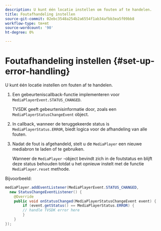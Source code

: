 ```yaml
---
description: U kunt één locatie instellen om fouten af te handelen.
title: Foutafhandeling instellen
source-git-commit: 02ebc3548a254b2a6554f1ab34afbb3ea5f09bb8
workflow-type: tm+mt
source-wordcount: '90'
ht-degree: 0%

---
```


# Foutafhandeling instellen {#set-up-error-handling}

U kunt één locatie instellen om fouten af te handelen.

1. Een gebeurteniscallback-functie implementeren voor `MediaPlayerEvent.STATUS_CHANGED`.

   TVSDK geeft gebeurtenisinformatie door, zoals een `MediaPlayerStatusChangeEvent` object.
1. In callback, wanneer de teruggekeerde status is `MediaPlayerStatus.ERROR`, biedt logica voor de afhandeling van alle fouten.
1. Nadat de fout is afgehandeld, stelt u de `MediaPlayer` een nieuwe mediabron te laden of te gebruiken.

   Wanneer de `MediaPlayer` -object bevindt zich in de foutstatus en blijft deze status behouden totdat u het opnieuw instelt met de functie `MediaPlayer.reset` methode.

<!--<a id="example_E74BB605ED08450295B8902F1E4BB8F5"></a>-->

Bijvoorbeeld:

```java
mediaPlayer.addEventListener(MediaPlayerEvent.STATUS_CHANGED,  
  new StatusChangeEventListener() { 
    @Override 
    public void onStatusChanged(MediaPlayerStatusChangeEvent event) { 
        if (event.getStatus() == MediaPlayerStatus.ERROR) { 
        // handle TVSDK error here 
        } 
    } 
});
```
